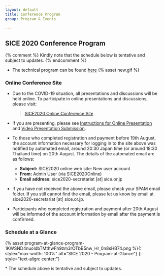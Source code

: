 ```yaml
---
layout: default
title: Conference Program
group: Program & Events

---
```


## SICE 2020 Conference Program

{% comment %}
Kindly note that the schedule below is tentative and subject to updates.
{% endcomment %}

- The technical program can be found [here](https://controls.papercept.net/conferences/conferences/SICE20/program/) {% asset new.gif %}

### Online Conference Site

- Due to the COVID-19 situation, all presentations and discussions will be held online. To participate in online presentations and discussions, please visit:

  > [SICE2020 Online Conference Site](https://sice2020-online.sice.jp)

- If you are presenting, please see [Instructions for Online Presentation](instruction-presentation.html) and [Video Presentation Submission](video-submission.html).
- To those who completed registration and payment before 19th August, the account information necessary for logging in to the site above was notified by automated email, around 20:30 Japan time (or around 18:30 Thailand time) on 20th August. The details of the automated email are as follows: 
    - **Subject:** SICE2020 online web site: New user account 
    - **From:** Admin User (via SICE2020Online) 
    - **Email address:** sice2020-secretariat [at] sice.or.jp
- If you have not received the above email, please check your SPAM email folder. If you still cannot find the email, please let us know by email at sice2020-secretariat [at] sice.or.jp.
- Participants who completed registration and payment after 20th August will be informed of the account information by email after the payment is confirmed.


### Schedule at a Glance

{% asset program-at-glance-program-1KWSND4nuoIdbTMthwFh9zm3rOTbB5nw_Hr_0n8sHB74.png %}{: style="max-width: 100%" alt="SICE 2020 - Program-at-Glance"}
{: style="text-align: center;"}

\* The schedule above is tentative and subject to updates.